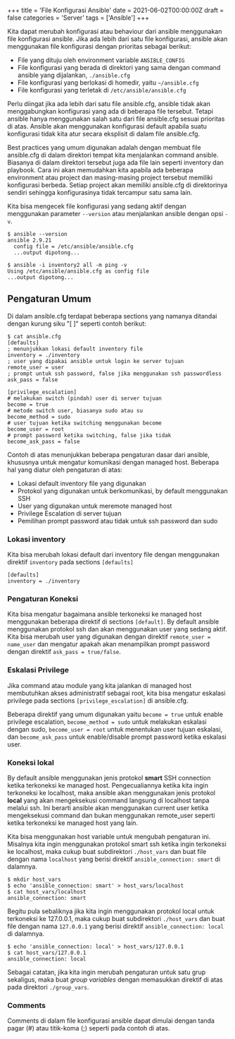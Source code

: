 +++
title = 'File Konfigurasi Ansible'
date = 2021-06-02T00:00:00Z
draft = false
categories = 'Server'
tags = ['Ansible']
+++

Kita dapat merubah konfigurasi atau behaviour dari ansible menggunakan file konfigurasi ansible. Jika ada lebih dari satu file konfigurasi, ansible akan menggunakan file konfigurasi dengan prioritas sebagai berikut:
- File yang dituju oleh environment variable `ANSIBLE_CONFIG`
- File konfigurasi yang berada di direktori yang sama dengan command ansible yang dijalankan, `./ansible.cfg`
- File konfigurasi yang berlokasi di homedir, yaitu `~/ansible.cfg`
- File konfigurasi yang terletak di `/etc/ansible/ansible.cfg`

Perlu diingat jika ada lebih dari satu file ansible.cfg, ansible tidak akan menggabungkan konfigurasi yang ada di beberapa file tersebut. Tetapi ansible hanya menggunakan salah satu dari file ansible.cfg sesuai prioritas di atas. Ansible akan menggunakan konfigurasi default apabila suatu konfigurasi tidak kita atur secara eksplisit di dalam file ansible.cfg.

Best practices yang umum digunakan adalah dengan membuat file ansible.cfg di dalam direktori tempat kita menjalankan command ansible. Biasanya di dalam direktori tersebut juga ada file lain seperti inventory dan playbook. Cara ini akan memudahkan kita apabila ada beberapa environment atau project dan masing-masing project tersebut memiliki konfigurasi berbeda. Setiap project akan memiliki ansible.cfg di direktorinya sendiri sehingga konfigurasinya tidak tercampur satu sama lain.

Kita bisa mengecek file konfigurasi yang sedang aktif dengan menggunakan parameter `--version` atau menjalankan ansible dengan opsi `-v`.
```
$ ansible --version
ansible 2.9.21
  config file = /etc/ansible/ansible.cfg
  ...output dipotong...
```
```
$ ansible -i inventory2 all -m ping -v
Using /etc/ansible/ansible.cfg as config file
...output dipotong...
```

## Pengaturan Umum
Di dalam ansible.cfg terdapat beberapa sections yang namanya ditandai dengan kurung siku "[ ]" seperti contoh berikut:
```
$ cat ansible.cfg
[defaults]
; menunjukkan lokasi default inventory file
inventory = ./inventory
; user yang dipakai ansible untuk login ke server tujuan
remote_user = user
; prompt untuk ssh password, false jika menggunakan ssh passwordless
ask_pass = false

[privilege_escalation]
# melakukan switch (pindah) user di server tujuan
become = true
# metode switch user, biasanya sudo atau su
become_method = sudo
# user tujuan ketika switching menggunakan become
become_user = root
# prompt password ketika switching, false jika tidak
become_ask_pass = false
```

Contoh di atas menunjukkan beberapa pengaturan dasar dari ansible, khususnya untuk mengatur komunikasi dengan managed host. Beberapa hal yang diatur oleh pengaturan di atas:
- Lokasi default inventory file yang digunakan
- Protokol yang digunakan untuk berkomunikasi, by default menggunakan SSH
- User yang digunakan untuk meremote managed host
- Privilege Escalation di server tujuan
- Pemilihan prompt password atau tidak untuk ssh password dan sudo

### Lokasi inventory
Kita bisa merubah lokasi default dari inventory file dengan menggunakan direktif `inventory` pada sections `[defaults]`
```
[defaults]
inventory = ./inventory
```

### Pengaturan Koneksi
Kita bisa mengatur bagaimana ansible terkoneksi ke managed host menggunakan beberapa direktif di sections `[default]`. By default ansible menggunakan protokol ssh dan akan menggunakan user yang sedang aktif. Kita bisa merubah user yang digunakan dengan direktif `remote_user = name_user` dan mengatur apakah akan menampilkan prompt password dengan direktif `ask_pass = true/false`.

### Eskalasi Privilege
Jika command atau module yang kita jalankan di managed host membutuhkan akses administratif sebagai root, kita bisa mengatur eskalasi privilege pada sections `[privilege_escalation]` di ansible.cfg.

Beberapa direktif yang umum digunakan yaitu `become = true` untuk enable privilege escalation, `become_method = sudo` untuk melakukan eskalasi dengan sudo, `become_user = root` untuk menentukan user tujuan eskalasi, dan `become_ask_pass` untuk enable/disable prompt password ketika eskalasi user.

### Koneksi lokal
By default ansible menggunakan jenis protokol **smart** SSH connection ketika terkoneksi ke managed host. Pengecualiannya ketika kita ingin terkoneksi ke localhost, maka ansible akan menggunakan jenis protokol **local** yang akan mengeksekusi command langsung di localhost tanpa melalui ssh. Ini berarti ansible akan menggunakan current user ketika mengeksekusi command dan bukan menggunakan remote_user seperti ketika terkoneksi ke managed host yang lain.

Kita bisa menggunakan host variable untuk mengubah pengaturan ini. Misalnya kita ingin menggunakan protokol smart ssh ketika ingin terkoneksi ke localhost, maka cukup buat subdirektori `./host_vars` dan buat file dengan nama `localhost` yang berisi direktif `ansible_connection: smart` di dalamnya.
```
$ mkdir host_vars
$ echo 'ansible_connection: smart' > host_vars/localhost
$ cat host_vars/localhost
ansible_connection: smart
```

Begitu pula sebaliknya jika kita ingin menggunakan protokol local untuk terkoneksi ke 127.0.0.1, maka cukup buat subdirektori `./host_vars` dan buat file dengan nama `127.0.0.1` yang berisi direktif `ansible_connection: local` di dalamnya.
```
$ echo 'ansible_connection: local' > host_vars/127.0.0.1
$ cat host_vars/127.0.0.1
ansible_connection: local
```

Sebagai catatan, jika kita ingin merubah pengaturan untuk satu grup sekaligus, maka buat *group variables* dengan memasukkan direktif di atas pada direktori `./group_vars`.

### Comments
Comments di dalam file konfigurasi ansible dapat dimulai dengan tanda pagar (#) atau titik-koma (;) seperti pada contoh di atas.
